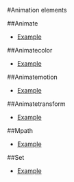 #Animation elements

##Animate
 - [Example](animate.html)

##Animatecolor
 - [Example](animatecolor.html)

##Animatemotion
 - [Example](animatemotion.html)

##Animatetransform
 - [Example](animatetransform.html)

##Mpath
 - [Example](mpath.html)

##Set
 - [Example](set.html)